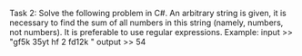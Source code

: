 
Task 2:
Solve the following problem in C#. An arbitrary string is given, it is necessary to find the sum of all numbers in this string (namely, numbers, not numbers).
It is preferable to use regular expressions. Example:
input >> "gf5k 35yt hf 2 fd12k "
 output >> 54
